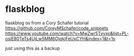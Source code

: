 # flaskblog
flaskblog os from a Cory Schafer tutorial
https://github.com/CoreyMSchafer/code_snippets
https://www.youtube.com/watch?v=MwZwr5Tvyxo&list=PL-osiE80TeTs4UjLw5MM6OjgkjFeUxCYH&index=1&t=1s

just using this as a backup


